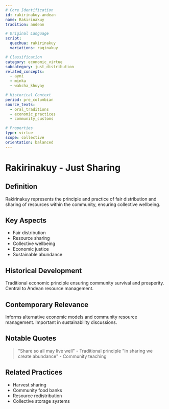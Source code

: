 ```yaml
---
# Core Identification
id: rakirinakuy-andean
name: Rakirinakuy
tradition: andean

# Original Language
script:
  quechua: rakirinakuy
  variations: raqinakuy

# Classification
category: economic_virtue
subcategory: just_distribution
related_concepts:
  - ayni
  - minka
  - wakcha_khuyay

# Historical Context
period: pre_columbian
source_texts:
  - oral_traditions
  - economic_practices
  - community_customs

# Properties
type: virtue
scope: collective
orientation: balanced
---
```


# Rakirinakuy - Just Sharing

## Definition
Rakirinakuy represents the principle and practice of fair distribution and sharing of resources within the community, ensuring collective wellbeing.

## Key Aspects
- Fair distribution
- Resource sharing
- Collective wellbeing
- Economic justice
- Sustainable abundance

## Historical Development
Traditional economic principle ensuring community survival and prosperity. Central to Andean resource management.

## Contemporary Relevance
Informs alternative economic models and community resource management. Important in sustainability discussions.

## Notable Quotes
> "Share so all may live well" - Traditional principle
> "In sharing we create abundance" - Community teaching

## Related Practices
- Harvest sharing
- Community food banks
- Resource redistribution
- Collective storage systems